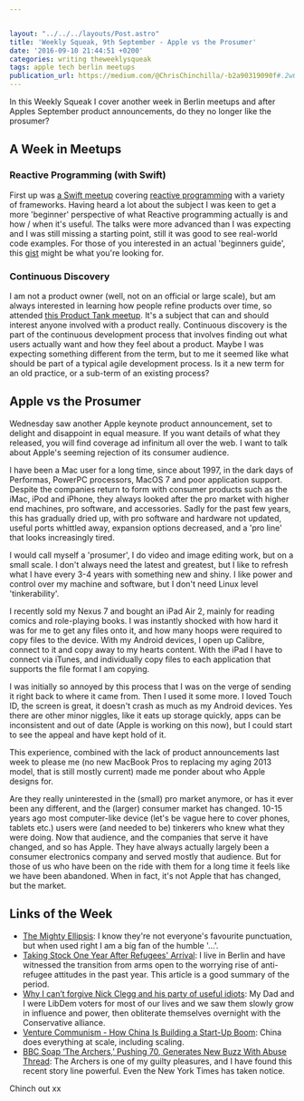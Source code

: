 ```yaml
---


layout: "../../../layouts/Post.astro"
title: 'Weekly Squeak, 9th September - Apple vs the Prosumer'
date: '2016-09-10 21:44:51 +0200'
categories: writing theweeklysqueak
tags: apple tech berlin meetups
publication_url: https://medium.com/@ChrisChinchilla/-b2a90319090f#.2w0ctuqzj
---
```


In this Weekly Squeak I cover another week in Berlin meetups and after Apples September product announcements, do they no longer like the prosumer?

## A Week in Meetups

### Reactive Programming (with Swift)

First up was [a Swift meetup](https://www.meetup.com/Dubsmash-Tech-Talks/events/233449942/) covering [reactive programming](https://en.wikipedia.org/wiki/Reactive_programming) with a variety of frameworks. Having heard a lot about the subject I was keen to get a more 'beginner' perspective of what Reactive programming actually is and how / when it's useful. The talks were more advanced than I was expecting and I was still missing a starting point, still it was good to see real-world code examples. For those of you interested in an actual 'beginners guide', this [gist](https://gist.github.com/staltz/868e7e9bc2a7b8c1f754) might be what you're looking for.

### Continuous Discovery

I am not a product owner (well, not on an official or large scale), but am always interested in learning how people refine products over time, so attended [this Product Tank meetup](https://www.meetup.com/ProductTank-Berlin/events/233351432/). It's a subject that can and should interest anyone involved with a product really. Continuous discovery is the part of the continuous development process that involves finding out what users actually want and how they feel about a product. Maybe I was expecting something different from the term, but to me it seemed like what should be part of a typical agile development process. Is it a new term for an old practice, or a sub-term of an existing process?

## Apple vs the Prosumer

Wednesday saw another Apple keynote product announcement, set to delight and disappoint in equal measure. If you want details of what they released, you will find coverage ad infinitum all over the web. I want to talk about Apple's seeming rejection of its consumer audience.

I have been a Mac user for a long time, since about 1997, in the dark days of Performas, PowerPC processors, MacOS 7 and poor application support. Despite the companies return to form with consumer products such as the iMac, iPod and iPhone, they always looked after the pro market with higher end machines, pro software, and accessories. Sadly for the past few years, this has gradually dried up, with pro software and hardware not updated, useful ports whittled away, expansion options decreased, and a 'pro line' that looks increasingly tired.

I would call myself a 'prosumer', I do video and image editing work, but on a small scale. I don't always need the latest and greatest, but I like to refresh what I have every 3-4 years with something new and shiny. I like power and control over my machine and software, but I don't need Linux level 'tinkerability'.

I recently sold my Nexus 7 and bought an iPad Air 2, mainly for reading comics and role-playing books. I was instantly shocked with how hard it was for me to get any files onto it, and how many hoops were required to copy files to the device. With my Android devices, I open up Calibre, connect to it and copy away to my hearts content. With the iPad I have to connect via iTunes, and individually copy files to each application that supports the file format I am copying.

I was initially so annoyed by this process that I was on the verge of sending it right back to where it came from. Then I used it some more. I loved Touch ID, the screen is great, it doesn't crash as much as my Android devices. Yes there are other minor niggles, like it eats up storage quickly, apps can be inconsistent and out of date (Apple is working on this now), but I could start to see the appeal and have kept hold of it.

This experience, combined with the lack of product announcements last week to please me (no new MacBook Pros to replacing my aging 2013 model, that is still mostly current) made me ponder about who Apple designs for.

Are they really uninterested in the (small) pro market anymore, or has it ever been any different, and the (larger) consumer market has changed. 10-15 years ago most computer-like device (let's be vague here to cover phones, tablets etc.) users were (and needed to be) tinkerers who knew what they were doing. Now that audience, and the companies that serve it have changed, and so has Apple. They have always actually largely been a consumer electronics company and served mostly that audience. But for those of us who have been on the ride with them for a long time it feels like we have been abandoned. When in fact, it's not Apple that has changed, but the market.

## Links of the Week

- [The Mighty Ellipsis](https://medium.com/@jsaito/the-mighty-ellipsis-6c2c00ddc864#.m738uqa43): I know they're not everyone's favourite punctuation, but when used right I am a big fan of the humble '…'.
- [Taking Stock One Year After Refugees' Arrival](https://www.spiegel.de/international/europe/taking-stock-one-year-after-the-arrival-of-refugees-in-germany-a-1110654.html): I live in Berlin and have witnessed the transition from arms open to the worrying rise of anti-refugee attitudes in the past year. This article is a good summary of the period.
- [Why I can’t forgive Nick Clegg and his party of useful idiots](https://www.theguardian.com/commentisfree/2016/sep/06/i-cant-forgive-nick-clegg-lib-dems-useful-idiots-coalition-tory-savagery-pr): My Dad and I were LibDem voters for most of our lives and we saw them slowly grow in influence and power, then obliterate themselves overnight with the Conservative alliance.
- [Venture Communism - How China Is Building a Start-Up Boom](https://www.nytimes.com/2016/09/04/business/international/venture-communism-how-china-is-building-a-start-up-boom.html?_r=0): China does everything at scale, including scaling.
- [BBC Soap ‘The Archers,’ Pushing 70, Generates New Buzz With Abuse Thread](https://www.nytimes.com/2016/09/04/world/europe/the-archers-bbc-radio-domestic-abuse.html?nytmobile=0): The Archers is one of my guilty pleasures, and I have found this recent story line powerful. Even the New York Times has taken notice.

Chinch out xx
